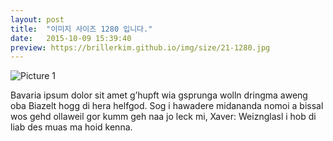 ```yaml
---
layout: post
title:  "이미지 사이즈 1280 입니다."
date:   2015-10-09 15:39:40
preview: https://brillerkim.github.io/img/size/21-1280.jpg
---
```


![Picture 1](https://brillerkim.github.io/img/size/21-1280.jpg)

Bavaria ipsum dolor sit amet g’hupft wia gsprunga wolln dringma aweng oba Biazelt hogg di hera helfgod. Sog i hawadere midananda nomoi a bissal wos gehd ollaweil gor kumm geh naa jo leck mi, Xaver: Weiznglasl i hob di liab des muas ma hoid kenna.
